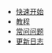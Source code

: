 - [快速开始](zh-cn/_navbar/get-started/quick-start.md)
- [教程](zh-cn/_navbar/get-started/tutorials.md)
- [常问问题](zh-cn/_navbar/get-started/faq.md)
- [更新日志](zh-cn/_navbar/get-started/change-log.md)
